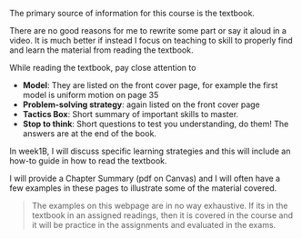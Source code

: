 The primary source of information for this course is the textbook. 


There are no good reasons for me to rewrite some part or say it aloud in a video. It is much better if instead I focus on teaching to skill to properly find and learn the material from reading the textbook.

While reading the textbook, pay close attention to 

* **Model**: They are listed on the front cover page, for example the first model is uniform motion on page 35
* **Problem-solving strategy**: again listed on the front cover page
* **Tactics Box**: Short summary of important skills to master.  
* **Stop to think**: Short questions to test you understanding, do them! The answers are at the end of the book. 

In week1B, I will discuss specific learning strategies and this will include an how-to guide in how to read the textbook. 

I will provide a Chapter Summary (pdf on Canvas) and I will often have a few examples in these pages to illustrate some of the material covered. 

> The examples on this webpage are in no way exhaustive. If its in the textbook in an assigned readings, then it is covered in the course and it will be practice in the assignments and evaluated in the exams. 


